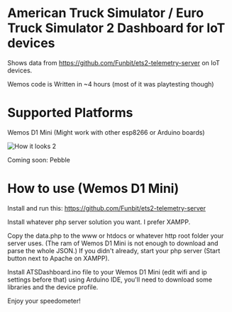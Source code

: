 # American Truck Simulator / Euro Truck Simulator 2 Dashboard for IoT devices

Shows data from https://github.com/Funbit/ets2-telemetry-server on IoT devices. 

Wemos code is Written in ~4 hours (most of it was playtesting though)

# Supported Platforms

Wemos D1 Mini (Might work with other esp8266 or Arduino boards)

![How it looks 2](http://i.imgur.com/nog3AaS.jpg)

Coming soon: Pebble

# How to use (Wemos D1 Mini)

Install and run this: https://github.com/Funbit/ets2-telemetry-server

Install whatever php server solution you want. I prefer XAMPP.

Copy the data.php to the www or htdocs or whatever http root folder your server uses. (The ram of Wemos D1 Mini is not enough to download and parse the whole JSON.) If you didn't already, start your php server (Start button next to Apache on XAMPP).

Install ATSDashboard.ino file to your Wemos D1 Mini (edit wifi and ip settings before that) using Arduino IDE, you'll need to download some libraries and the device profile.

Enjoy your speedometer!
